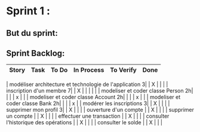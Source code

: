 # Sprint 1 :

## But du sprint:

## Sprint Backlog:
| Story | Task | To Do | In Process | To Verify | Done |
|:-----------|------------:|:------------:|:------------:|:------------:|:------------:|

| modéliser architecture et technologie de l'application 3|  | X | | |
| inscription d'un membre 7|  | X | | | |
|   | modeliser et coder classe Person 2h| | | | x |
|   | modeliser et coder classe Account 2h| | | | x |
|   | modeliser et coder classe Bank 2h| | | | x |
| modérer les inscriptions 3|  | X | | |
| supprimer mon profil 3|  | X | | |
| ouverture d'un compte |  | X | | |
| supprimer un compte |  | X | | |
| effectuer une transaction |  | X | | |
| consulter l'historique des opérations |  | X | | |
| consulter le solde |  | X | | |